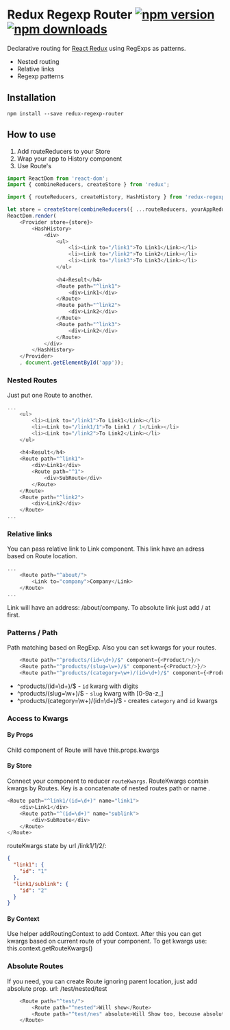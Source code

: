 Redux Regexp Router
[![npm version](https://img.shields.io/npm/v/redux-regexp-router.svg?style=flat-square)](https://www.npmjs.com/package/redux-regexp-router) [![npm downloads](https://img.shields.io/npm/dm/redux-regexp-router.svg?style=flat-square)](https://www.npmjs.com/package/redux-regexp-router)
=========================

Declarative routing for [React Redux](https://github.com/reactjs/react-redux) 
using RegExps as patterns.
* Nested routing
* Relative links
* Regexp patterns


## Installation

```
npm install --save redux-regexp-router
```

## How to use
1. Add routeReducers to your Store
2. Wrap your app to History component
3. Use Route's

```js
import ReactDom from 'react-dom';
import { combineReducers, createStore } from 'redux';

import { routeReducers, createHistory, HashHistory } from 'redux-regexp-router';

let store = createStore(combineReducers({ ...routeReducers, yourAppReducers }));
ReactDom.render(
    <Provider store={store}>
        <HashHistory>
            <div>
                <ul>
                    <li><Link to="/link1">To Link1</Link></li>
                    <li><Link to="/link2">To Link2</Link></li>
                    <li><Link to="/link3">To Link3</Link></li>
                </ul>
                
                <h4>Result</h4>
                <Route path="^link1">
                    <div>Link1</div>
                </Route>
                <Route path="^link2">
                    <div>Link2</div>
                </Route>
                <Route path="^link3">
                    <div>Link2</div>
                </Route>
            </div>
        </HashHistory>
    </Provider>
    , document.getElementById('app'));

```

### Nested Routes
Just put one Route to another.
```js
...
    <ul>
        <li><Link to="/link1">To Link1</Link></li>
        <li><Link to="/link1/1">To Link1 / 1</Link></li>
        <li><Link to="/link2">To Link2</Link></li>
    </ul>
    
    <h4>Result</h4>
    <Route path="^link1">
        <div>Link1</div>
        <Route path="^1">
            <div>SubRoute</div>
        </Route>
    </Route>
    <Route path="^link2">
        <div>Link2</div>
    </Route>
...
```

### Relative links
You can pass relative link to Link component. This link have an adress based on Route location.
```js
...
    <Route path="^about/">
        <Link to="company">Company</Link>
    </Route>
...
```
Link will have an address: /about/company. To absolute link just add / at first.

### Patterns / Path
Path matching based on RegExp. Also you can set kwargs for your routes.
```js
    <Route path="^products/(id=\d+)/$" component={<Product/>}/>
    <Route path="^products/(slug=\w+)/$" component={<Product/>}/>
    <Route path="^products/(category=\w+)/(id=\d+)/$" component={<Product/>}/>
```
* ^products/(id=\d+)/$ - `id` kwarg with digits
* ^products/(slug=\w+)/$ - `slug` kwarg with [0-9a-z_]
* ^products/(category=\w+)/(id=\d+)/$ - creates `category` and `id` kwargs

### Access to Kwargs
#### By Props 
Child component of Route will have this.props.kwargs
#### By Store 
Connect your component to reducer `routeKwargs`. RouteKwargs contain kwargs by Routes. Key is a concatenate of nested routes path or name .
```js
<Route path="^link1/(id=\d+)" name="link1">
    <div>Link1</div>
    <Route path="^(id=\d+)" name="sublink">
        <div>SubRoute</div>
    </Route>
</Route>
```
routeKwargs state by url /link1/1/2/:
```json
{
  "link1": {
    "id": "1"
  },
  "link1/sublink": {
    "id": "2"
  }
}
```
#### By Context
Use helper addRoutingContext to add Context. After this you can get kwargs based on current 
route of your component. To get kwargs use: this.context.getRouteKwargs() 

### Absolute Routes
If you need, you can create Route ignoring parent location, just add absolute prop.
url: /test/nested/test
```js
    <Route path="^test/">
        <Route path="^nested">Will show</Route>
        <Route path="^test/nes" absolute>Will Show too, becouse absolute</Route>
    </Route>
```
